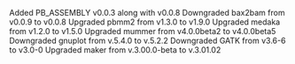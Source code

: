 Added PB_ASSEMBLY v0.0.3 along with v0.0.8
Downgraded bax2bam from v0.0.9 to v0.0.8
Upgraded pbmm2 from v1.3.0 to v1.9.0
Upgraded medaka from v1.2.0 to v1.5.0
Upgraded mummer from v4.0.0beta2 to v4.0.0beta5
Downgraded gnuplot from v.5.4.0 to v.5.2.2
Downgraded GATK from v3.6-6 to v3.0-0
Upgraded maker from v.3.00.0-beta to v.3.01.02
